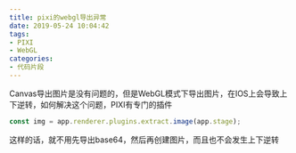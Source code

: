 ```yaml
---
title: pixi的webgl导出异常
date: 2019-05-24 10:04:42
tags:
- PIXI
- WebGL
categories:
- 代码片段
---
```


Canvas导出图片是没有问题的，但是WebGL模式下导出图片，在IOS上会导致上下逆转，如何解决这个问题，PIXI有专门的插件
``` javascript
const img = app.renderer.plugins.extract.image(app.stage);
```
这样的话，就不用先导出base64，然后再创建图片，而且也不会发生上下逆转